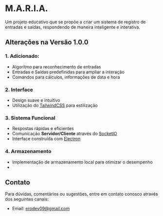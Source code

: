 # M.A.R.I.A.
Um projeto educativo que se propõe a criar um sistema de registro de entradas e saídas, respondendo de maneira inteligente e interativa.

## Alterações na Versão 1.0.0
### 1. Adicionado:
 - Algoritmo para reconhecimento de entradas
 - Entradas e Saídas predefinidas para ampliar a interação
 - Comandos para cálculos, informações de data e hora
### 2. Interface
 - Design suave e intuitivo
 - Utilização do [TailwindCSS](https://tailwindcss.com/) para estilização
### 3. Sistema Funcional
 - Respostas rápidas e eficientes
 - Comunicação **Servidor/Cliente** através do [SocketIO](https://socket.io/)
 - Interface construída com [Electron](https://www.electronjs.org)
### 4. Armazenamento
 - Implementação de armazenamento local para otimizar o desempenho
 - 
## Contato
Para dúvidas, comentários ou sugestões, entre em contato conosco através dos seguintes canais:
- Email: erodev09@gmail.com
